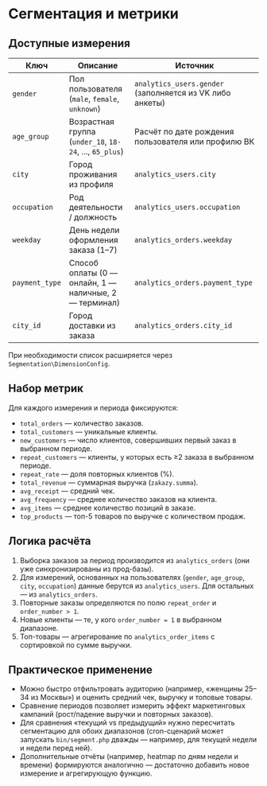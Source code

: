 # Сегментация и метрики

## Доступные измерения

| Ключ | Описание | Источник |
|------|----------|----------|
| `gender` | Пол пользователя (`male`, `female`, `unknown`) | `analytics_users.gender` (заполняется из VK либо анкеты) |
| `age_group` | Возрастная группа (`under_18`, `18-24`, ..., `65_plus`) | Расчёт по дате рождения пользователя или профилю ВК |
| `city` | Город проживания из профиля | `analytics_users.city` |
| `occupation` | Род деятельности / должность | `analytics_users.occupation` |
| `weekday` | День недели оформления заказа (1–7) | `analytics_orders.weekday` |
| `payment_type` | Способ оплаты (0 — онлайн, 1 — наличные, 2 — терминал) | `analytics_orders.payment_type` |
| `city_id` | Город доставки из заказа | `analytics_orders.city_id` |

При необходимости список расширяется через `Segmentation\DimensionConfig`.

## Набор метрик

Для каждого измерения и периода фиксируются:

* `total_orders` — количество заказов.
* `total_customers` — уникальные клиенты.
* `new_customers` — число клиентов, совершивших первый заказ в выбранном периоде.
* `repeat_customers` — клиенты, у которых есть ≥2 заказа в выбранном периоде.
* `repeat_rate` — доля повторных клиентов (%).
* `total_revenue` — суммарная выручка (`zakazy.summa`).
* `avg_receipt` — средний чек.
* `avg_frequency` — среднее количество заказов на клиента.
* `avg_items` — среднее количество позиций в заказе.
* `top_products` — топ-5 товаров по выручке с количеством продаж.

## Логика расчёта

1. Выборка заказов за период производится из `analytics_orders` (они уже синхронизированы из прод-базы).
2. Для измерений, основанных на пользователях (`gender`, `age_group`, `city`, `occupation`) данные берутся из `analytics_users`. Для остальных — из `analytics_orders`.
3. Повторные заказы определяются по полю `repeat_order` и `order_number > 1`.
4. Новые клиенты — те, у кого `order_number = 1` в выбранном диапазоне.
5. Топ-товары — агрегирование по `analytics_order_items` с сортировкой по сумме выручки.

## Практическое применение

* Можно быстро отфильтровать аудиторию (например, «женщины 25–34 из Москвы») и оценить средний чек, выручку и топовые товары.
* Сравнение периодов позволяет измерить эффект маркетинговых кампаний (рост/падение выручки и повторных заказов).
* Для сравнения «текущий vs предыдущий» нужно пересчитать сегментацию для обоих диапазонов (cron-сценарий может запускать `bin/segment.php` дважды — например, для текущей недели и недели перед ней).
* Дополнительные отчёты (например, heatmap по дням недели и времени) формируются аналогично — достаточно добавить новое измерение и агрегирующую функцию.
